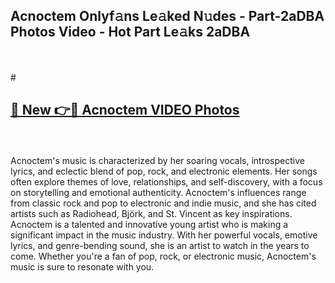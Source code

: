 ## Acnoctem Onlyf𝚊ns Le𝚊ked N𝚞des - Part-2aDBA Photos Video - Hot Part Le𝚊ks 2aDBA
<br>
<br>
# <h2><a href="https://213.232.235.80/live/video.php?q=acnoctem">🔗 New 👉🔴 Acnoctem VIDEO Photos</a></h2>
<br>
<br>
Acnoctem's music is characterized by her soaring vocals, introspective lyrics, and eclectic blend of pop, rock, and electronic elements. Her songs often explore themes of love, relationships, and self-discovery, with a focus on storytelling and emotional authenticity. Acnoctem's influences range from classic rock and pop to electronic and indie music, and she has cited artists such as Radiohead, Björk, and St. Vincent as key inspirations. Acnoctem is a talented and innovative young artist who is making a significant impact in the music industry. With her powerful vocals, emotive lyrics, and genre-bending sound, she is an artist to watch in the years to come. Whether you're a fan of pop, rock, or electronic music, Acnoctem's music is sure to resonate with you.
<br>
<br>
